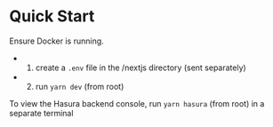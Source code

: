 # Quick Start

Ensure Docker is running.

- 1. create a `.env` file in the /nextjs directory (sent separately)
- 2. run `yarn dev` (from root)

To view the Hasura backend console, run `yarn hasura` (from root) in a separate terminal
